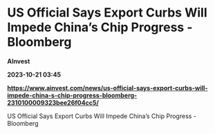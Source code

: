 # US Official Says Export Curbs Will Impede China’s Chip Progress - Bloomberg
**AInvest**

**2023-10-21 03:45**

**https://www.ainvest.com/news/us-official-says-export-curbs-will-impede-china-s-chip-progress-bloomberg-2310100009323bee26f04cc5/**

US Official Says Export Curbs Will Impede China’s Chip Progress - Bloomberg